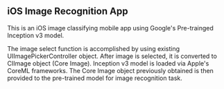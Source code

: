 ## iOS Image Recognition App
This  is an iOS image classifying mobile app using Google's Pre-trainged Inception v3 model. 

The image select function is accomplished by using existing UIImagePickerController object.  After image is selected, it is converted to CIImage object (Core Image). Inception v3 model is loaded via Apple's CoreML frameworks. The Core Image object previously obtained is then provided to the pre-trained model for image recognition task. 

